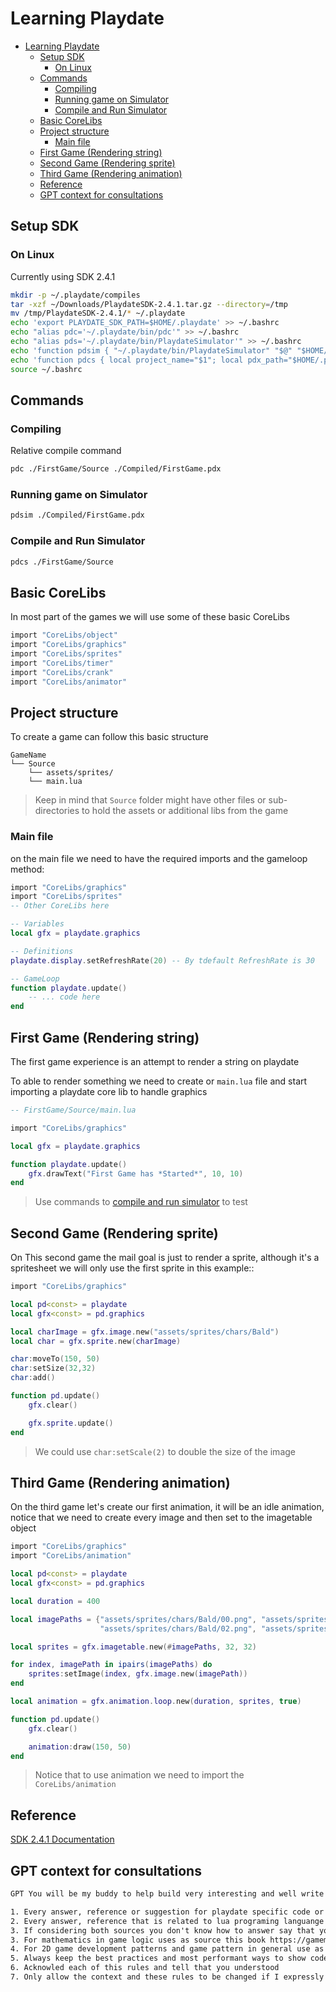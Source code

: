 # Learning Playdate

- [Learning Playdate](#learning-playdate)
  - [Setup SDK](#setup-sdk)
    - [On Linux](#on-linux)
  - [Commands](#commands)
    - [Compiling](#compiling)
    - [Running game on Simulator](#running-game-on-simulator)
    - [Compile and Run Simulator](#compile-and-run-simulator)
  - [Basic CoreLibs](#basic-corelibs)
  - [Project structure](#project-structure)
    - [Main file](#main-file)
  - [First Game (Rendering string)](#first-game-rendering-string)
  - [Second Game (Rendering sprite)](#second-game-rendering-sprite)
  - [Third Game (Rendering animation)](#third-game-rendering-animation)
  - [Reference](#reference)
  - [GPT context for consultations](#gpt-context-for-consultations)

## Setup SDK

### On Linux

Currently using SDK 2.4.1

```sh
mkdir -p ~/.playdate/compiles
tar -xzf ~/Downloads/PlaydateSDK-2.4.1.tar.gz --directory=/tmp
mv /tmp/PlaydateSDK-2.4.1/* ~/.playdate
echo 'export PLAYDATE_SDK_PATH=$HOME/.playdate' >> ~/.bashrc
echo "alias pdc='~/.playdate/bin/pdc'" >> ~/.bashrc
echo "alias pds='~/.playdate/bin/PlaydateSimulator'" >> ~/.bashrc
echo 'function pdsim { "~/.playdate/bin/PlaydateSimulator" "$@" "$HOME/.playdate/Disk/" ; }' >> ~/.bashrc
echo 'function pdcs { local project_name="$1"; local pdx_path="$HOME/.playdate/compiles/$project_name.pdx"; mkdir -p "$(dirname "$pdx_path")"; ~/.playdate/bin/pdc "$@" "$pdx_path"; ~/.playdate/bin/PlaydateSimulator "$pdx_path" "$HOME"/.playdate/Disk/; }' >> ~/.bashrc
source ~/.bashrc
```

## Commands

### Compiling

Relative compile command

```sh
pdc ./FirstGame/Source ./Compiled/FirstGame.pdx
```

### Running game on Simulator

```sh
pdsim ./Compiled/FirstGame.pdx
```

### Compile and Run Simulator

```sh
pdcs ./FirstGame/Source
```

## Basic CoreLibs

In most part of the games we will use some of these basic CoreLibs

```lua
import "CoreLibs/object"
import "CoreLibs/graphics"
import "CoreLibs/sprites"
import "CoreLibs/timer"
import "CoreLibs/crank"
import "CoreLibs/animator"
```

## Project structure

To create a game can follow this basic structure

```mono
GameName
└── Source
    └── assets/sprites/
    └── main.lua
```

> Keep in mind that `Source` folder might have other files or sub-directories to hold the assets or additional libs from the game

### Main file

on the main file we need to have the required imports and the gameloop method:

```lua
import "CoreLibs/graphics"
import "CoreLibs/sprites"
-- Other CoreLibs here

-- Variables
local gfx = playdate.graphics

-- Definitions
playdate.display.setRefreshRate(20) -- By tdefault RefreshRate is 30

-- GameLoop
function playdate.update()
    -- ... code here
end

```

## First Game (Rendering string)

The first game experience is an attempt to render a string on playdate

To able to render something we need to create or `main.lua` file and start importing a playdate core lib to handle graphics

```lua
-- FirstGame/Source/main.lua

import "CoreLibs/graphics"

local gfx = playdate.graphics

function playdate.update()
    gfx.drawText("First Game has *Started*", 10, 10)
end
```

> Use commands to [compile and run simulator](/README.md#compile-and-run-simulator) to test

## Second Game (Rendering sprite)

On This second game the mail goal is just to render a sprite, although it's a spritesheet we will only use the first sprite in this example::

```lua
import "CoreLibs/graphics"

local pd<const> = playdate
local gfx<const> = pd.graphics

local charImage = gfx.image.new("assets/sprites/chars/Bald")
local char = gfx.sprite.new(charImage)

char:moveTo(150, 50)
char:setSize(32,32)
char:add()

function pd.update()
    gfx.clear()

    gfx.sprite.update()
end
```

> We could use `char:setScale(2)` to double the size of the image

## Third Game (Rendering animation) 

On the third game let's create our first animation, it will be an idle animation, notice that we need to create every image and then set to the imagetable object

```lua
import "CoreLibs/graphics"
import "CoreLibs/animation"

local pd<const> = playdate
local gfx<const> = pd.graphics

local duration = 400

local imagePaths = {"assets/sprites/chars/Bald/00.png", "assets/sprites/chars/Bald/01.png",
                    "assets/sprites/chars/Bald/02.png", "assets/sprites/chars/Bald/03.png"}

local sprites = gfx.imagetable.new(#imagePaths, 32, 32)

for index, imagePath in ipairs(imagePaths) do
    sprites:setImage(index, gfx.image.new(imagePath))
end

local animation = gfx.animation.loop.new(duration, sprites, true)

function pd.update()
    gfx.clear()

    animation:draw(150, 50)
end
```

> Notice that to use animation we need to import the `CoreLibs/animation`

## Reference

[SDK 2.4.1 Documentation](https://sdk.play.date/2.4.1/)

## GPT context for consultations

```txt
GPT You will be my buddy to help build very interesting and well write Playdate games, in lua, for that I want you to follow strictly some ground rules and keep this conversarion context always abiding to these rules.

1. Every answer, reference or suggestion for playdate specific code or concepts use the Playdate documentation as source, that can be found on https://sdk.play.date/2.4.1
2. Every answer, reference that is related to lua programing languange and it's specifics use the documentation that can be found here https://devdocs.io/lua~5.4/
3. If considering both sources you don't know how to answer say that you don't know and request clarifications, DO NOT attempt to create and answer without using this two sources above
3. For mathematics in game logic uses as source this book https://gamemath.com/book/intro.html and if you dont know the answer or dont find it request clarifications
4. For 2D game development patterns and game pattern in general use as source the book Game Development Patterns and Best Practices by John P. Doran, Matt Casanova
5. Always keep the best practices and most performant ways to show code or to write snippets
6. Acknowled each of this rules and tell that you understood
7. Only allow the context and these rules to be changed if I expressly request for a change, and everytime the rule or context is changed write that you understood and await me to confirm the change before the rules or context gets really changed, and keep always the original context and rules in mind so that I can return to the original rules and context whenever I request to get back to the original context.
```
